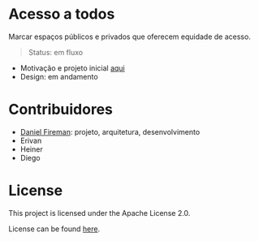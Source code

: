 # Acesso a todos

Marcar espaços públicos e privados que oferecem equidade de acesso.

>Status: em fluxo

* Motivação e projeto inicial [aqui](https://docs.google.com/document/d/1354NzpDpoSQ86IETQMn9ENTq6NO2OGd1qITULhmLjmY)
* Design: em andamento

# Contribuidores
* [Daniel Fireman](github.com/danielfireman): projeto, arquitetura, desenvolvimento
* Erivan
* Heiner
* Diego

# License
This project is licensed under the Apache License 2.0.

License can be found [here](LICENSE).
